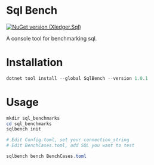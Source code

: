 # Sql Bench

[![NuGet version (Xledger.Sql)](https://img.shields.io/nuget/v/SqlBench.svg?style=flat-square)](https://www.nuget.org/packages/SqlBench/)

A console tool for benchmarking sql.

# Installation

```powershell
dotnet tool install --global SqlBench --version 1.0.1
```

# Usage

```powershell
mkdir sql_benchmarks
cd sql_benchmarks
sqlbench init

# Edit Config.toml, set your connection_string
# Edit BenchCases.toml, add SQL you want to test

sqlbench bench BenchCases.toml
```
